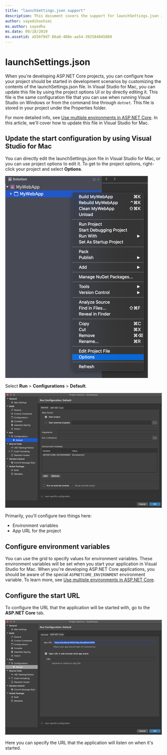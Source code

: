```yaml
---
title: "launchSettings.json support"
description: This document covers the support for launchSettings.json in Visual Studio for Mac
author: sayedihashimi
ms.author: sayedha
ms.date: 09/18/2019
ms.assetid: a556f9d7-86a8-408e-aa54-392584845889
---
```


# launchSettings.json

When you're developing ASP.NET Core projects, you can configure how your project should be started in development scenarios by customizing the contents of the launchSettings.json file. In Visual Studio for Mac, you can update this file by using the project options UI or by directly editing it. This file is the same configuration file that you can use when running Visual Studio on Windows or from the command line through `dotnet`. This file is stored in your project under the Properties folder.

For more detailed info, see [Use multiple environments in ASP.NET Core](/aspnet/core/fundamentals/environments). In this article, we'll cover how to update this file in Visual Studio for Mac.

## Update the start configuration by using Visual Studio for Mac

You can directly edit the launchSettings.json file in Visual Studio for Mac, or you can use project options to edit it. To get to the project options, right-click your project and select **Options**.

![Project shortcut menu with "Options" selected](media/vsmac-ctx-proj-options.png)

Select **Run** > **Configurations** > **Default**.

!["Run," "Configurations," and "Default" in project options](media/vsmac-run-config-default.png)

Primarily, you'll configure two things here:

- Environment variables
- App URL for the project

## Configure environment variables

You can use the grid to specify values for environment variables. These environment variables will be set when you start your application in Visual Studio for Mac. When you're developing ASP.NET Core applications, you should be aware of the special `ASPNETCORE_ENVIRONMENT` environment variable. To learn more, see [Use multiple environments in ASP.NET Core](/aspnet/core/fundamentals/environments).


## Configure the start URL

To configure the URL that the application will be started with, go to the **ASP.NET Core** tab.

![Application URL in project options](media/vsmac-run-config-default-aspnetcore.png)

Here you can specify the URL that the application will listen on when it's started.

